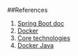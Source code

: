 ##References
1. [Spring Boot doc](https://docs.spring.io/spring-boot/docs/current/reference/htmlsingle/#boot-features-external-config-application-property-files)
2. [Docker](https://spring.io/guides/topicals/spring-boot-docker/)
1. [Core technologies](https://docs.spring.io/spring/docs/current/spring-framework-reference/core.html#beans-scanning-index)
2. [Docker Java](https://www.youtube.com/watch?v=d7ajT14ENKk)
